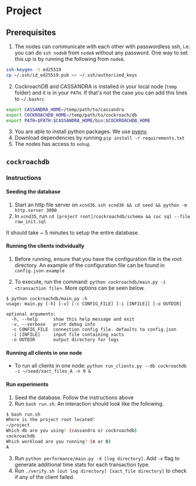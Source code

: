 # Project

## Prerequisites

1. The nodes can communicate with each other with passwordless ssh, i.e. you can do `ssh nodeB` from `nodeA` without any password.
One way to set this up is by running the following from `nodeA`.
```bash
ssh-keygen -t ed25519
cp ~/.ssh/id_ed25519.pub >> ~/.ssh/authorized_keys
```
2. CockroachDB and CASSANDRA is installed in your local node (`temp` folder) and it is in your `PATH`. If that's not the case you can add this lines to `~/.bashrc`
```bash
export CASSANDRA_HOME=/temp/path/to/cassandra
export COCKROACHDB_HOME=/temp/path/to/cockroach/db
export PATH=$PATH:$CASSANDRA_HOME/bin:$COCKROACHDB_HOME
```
3. You are able to install python packages. We use [pyenv](https://github.com/pyenv/pyenv#basic-github-checkout).
4. Download dependencies by running `pip install -r requirements.txt`
5. The nodes has access to `nohup`

## `cockroachdb`

### Instructions

#### Seeding the database

1. Start an http file server on `xcnd36`. `ssh xcnd36 && cd seed && python -m http.server 3000`
2. In `xcnd35`, run `cd [project root]/cockroachdb/schema && coc sql --file raw_init.sql`

It should take ~ 5 minutes to setup the entire database.

#### Running the clients individually

1. Before running, ensure that you have the configuration file in the root
directory. An example of the configuration file can be found in `config.json.example`

2. To execute, run the command: `python cockroachdb/main.py -i <transaction file>`. More options can be seen below.

```
$ python cockroachdb/main.py -h
usage: main.py [-h] [-v] [-c CONFIG_FILE] [-i [INFILE]] [-o OUTDIR]

optional arguments:
  -h, --help      show this help message and exit
  -v, --verbose   print debug info
  -c CONFIG_FILE  connection config file. defaults to config.json
  -i [INFILE]     input file containing xacts
  -o OUTDIR       output directory for logs
```

#### Running all clients in one node

- To run all clients in one node: `python run_clients.py --db cockroachdb -i ~/seed/xact_files_A -n 0 &`

#### Run experiments

1. Seed the database. Follow the instructions above
2. Run `bash run.sh`. An interaction should look like the following.
```bash
$ bash run.sh
Where is the project root located?
~/project
Which db are you using? (cassandra or cockroachdb)
cockroachdb
Which workload are you running? (A or B)
A
```
3. Run `python performance/main.py -d [log directory]`. Add `-x` flag to generate additional time stats for each transaction type.
4. Run `./verify.sh [out log directory] [xact_file directory]` to check if any of the client failed.
